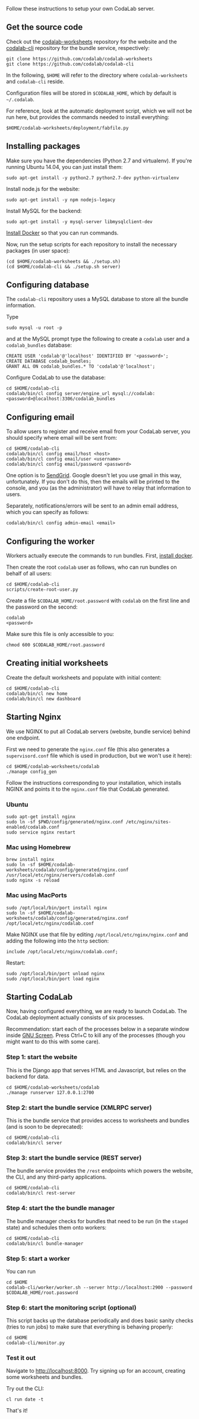 Follow these instructions to setup your own CodaLab server.

## Get the source code

Check out the
[codalab-worksheets](https://github.com/codalab/codalab-worksheets) repository
for the website and the [codalab-cli](https://github.com/codalab/codalab-cli)
repository for the bundle service, respectively:

    git clone https://github.com/codalab/codalab-worksheets
    git clone https://github.com/codalab/codalab-cli

In the following, `$HOME` will refer to the directory where `codalab-worksheets` and `codalab-cli` reside.

Configuration files will be stored in `$CODALAB_HOME`, which by default is `~/.codalab`.

For reference, look at the automatic deployment script, which we will not be run
here, but provides the commands needed to install everything:

    $HOME/codalab-worksheets/deployment/fabfile.py

## Installing packages

Make sure you have the dependencies (Python 2.7 and virtualenv). If you're
running Ubuntu 14.04, you can just install them:

    sudo apt-get install -y python2.7 python2.7-dev python-virtualenv

Install node.js for the website:

    sudo apt-get install -y npm nodejs-legacy

Install MySQL for the backend:

    sudo apt-get install -y mysql-server libmysqlclient-dev

[Install Docker](Installing-Docker) so that you can run commands.

Now, run the setup scripts for each repository to install the necessary
packages (in user space):

    (cd $HOME/codalab-worksheets && ./setup.sh)
    (cd $HOME/codalab-cli && ./setup.sh server)

## Configuring database

The `codalab-cli` repository uses a MySQL database to store all the bundle
information.

Type 

    sudo mysql -u root -p

and at the MySQL prompt type the following to create a `codalab` user and a
`codalab_bundles` database:

    CREATE USER 'codalab'@'localhost' IDENTIFIED BY '<password>';
    CREATE DATABASE codalab_bundles;
    GRANT ALL ON codalab_bundles.* TO 'codalab'@'localhost';

Configure CodaLab to use the database:

    cd $HOME/codalab-cli
    codalab/bin/cl config server/engine_url mysql://codalab:<password>@localhost:3306/codalab_bundles

## Configuring email

To allow users to register and receive email from your CodaLab server, you
should specify where email will be sent from:

    cd $HOME/codalab-cli
    codalab/bin/cl config email/host <host>
    codalab/bin/cl config email/user <username>
    codalab/bin/cl config email/password <password>

One option is to [SendGrid](https://sendgrid.com).  Google doesn't let you use
gmail in this way, unfortunately.  If you don't do this, then the emails will
be printed to the console, and you (as the administrator) will have to relay
that information to users.

Separately, notifications/errors will be sent to an admin email address, which
you can specify as follows:

    codalab/bin/cl config admin-email <email>

## Configuring the worker

Workers actually execute the commands to run bundles.  First, [install
docker](Installing-Docker).

Then create the root `codalab` user as follows, who can run bundles on behalf
of all users:

    cd $HOME/codalab-cli
    scripts/create-root-user.py

Create a file `$CODALAB_HOME/root.password` with `codalab` on the first line
and the password on the second:

    codalab
    <password>

Make sure this file is only accessible to you:

    chmod 600 $CODALAB_HOME/root.password

## Creating initial worksheets

Create the default worksheets and populate with initial content:

    cd $HOME/codalab-cli
    codalab/bin/cl new home
    codalab/bin/cl new dashboard

## Starting Nginx

We use NGINX to put all CodaLab servers (website, bundle service) behind one
endpoint.

First we need to generate the `nginx.conf` file (this also generates a
`supervisord.conf` file which is used in production, but we won't use it here):

    cd $HOME/codalab-worksheets/codalab
    ./manage config_gen

Follow the instructions corresponding to your installation, which installs
NGINX and points it to the `nginx.conf` file that CodaLab generated.

### Ubuntu

    sudo apt-get install nginx
    sudo ln -sf $PWD/config/generated/nginx.conf /etc/nginx/sites-enabled/codalab.conf
    sudo service nginx restart

### Mac using Homebrew

    brew install nginx
    sudo ln -sf $HOME/codalab-worksheets/codalab/config/generated/nginx.conf /usr/local/etc/nginx/servers/codalab.conf
    sudo nginx -s reload

### Mac using MacPorts

    sudo /opt/local/bin/port install nginx
    sudo ln -sf $HOME/codalab-worksheets/codalab/config/generated/nginx.conf /opt/local/etc/nginx/codalab.conf

Make NGINX use that file by editing `/opt/local/etc/nginx/nginx.conf` and adding the following into the `http` section:

    include /opt/local/etc/nginx/codalab.conf;

Restart:

    sudo /opt/local/bin/port unload nginx
    sudo /opt/local/bin/port load nginx

## Starting CodaLab

Now, having configured everything, we are ready to launch CodaLab.  The CodaLab
deployment actually consists of six processes.

Recommendation: start each of the processes below in a separate window inside
[GNU Screen](https://www.gnu.org/software/screen/).  Press Ctrl+C to kill
any of the processes (though you might want to do this with some care).

### Step 1: start the website

This is the Django app that serves HTML and Javascript, but relies on the
backend for data.

    cd $HOME/codalab-worksheets/codalab
    ./manage runserver 127.0.0.1:2700

### Step 2: start the bundle service (XMLRPC server)

This is the bundle service that provides access to worksheets and bundles (and
is soon to be deprecated):

    cd $HOME/codalab-cli
    codalab/bin/cl server

### Step 3: start the bundle service (REST server)

The bundle service provides the `/rest` endpoints which powers the website, the
CLI, and any third-party applications.

    cd $HOME/codalab-cli
    codalab/bin/cl rest-server

### Step 4: start the the bundle manager

The bundle manager checks for bundles that need to be run (in the `staged`
state) and schedules them onto workers:

    cd $HOME/codalab-cli
    codalab/bin/cl bundle-manager

### Step 5: start a worker

You can run 

    cd $HOME
    codalab-cli/worker/worker.sh --server http://localhost:2900 --password $CODALAB_HOME/root.password

### Step 6: start the monitoring script (optional)

This script backs up the database periodically and does basic sanity checks
(tries to run jobs) to make sure that everything is behaving properly:

    cd $HOME
    codalab-cli/monitor.py

### Test it out

Navigate to [http://localhost:8000](http://localhost:8000).  Try signing up for
an account, creating some worksheets and bundles.

Try out the CLI:

    cl run date -t

That's it!
